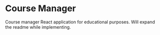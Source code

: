 # Course Manager

Course manager React application for educational purposes. 
Will expand the readme while implementing.